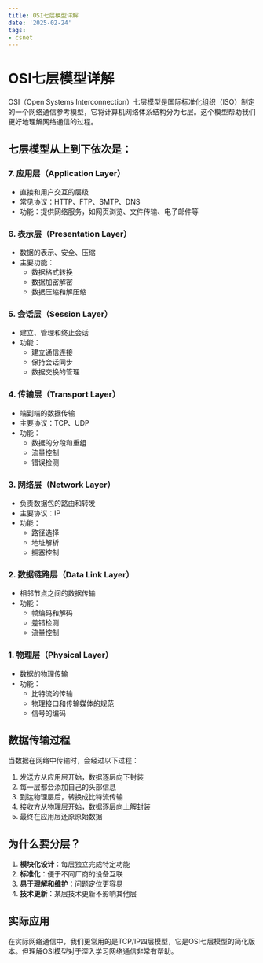 ```yaml
---
title: OSI七层模型详解
date: '2025-02-24'
tags:
- csnet
---
```


# OSI七层模型详解

OSI（Open Systems Interconnection）七层模型是国际标准化组织（ISO）制定的一个网络通信参考模型，它将计算机网络体系结构分为七层。这个模型帮助我们更好地理解网络通信的过程。

## 七层模型从上到下依次是：

### 7. 应用层（Application Layer）
- 直接和用户交互的层级
- 常见协议：HTTP、FTP、SMTP、DNS
- 功能：提供网络服务，如网页浏览、文件传输、电子邮件等

### 6. 表示层（Presentation Layer）
- 数据的表示、安全、压缩
- 主要功能：
  - 数据格式转换
  - 数据加密解密
  - 数据压缩和解压缩

### 5. 会话层（Session Layer）
- 建立、管理和终止会话
- 功能：
  - 建立通信连接
  - 保持会话同步
  - 数据交换的管理

### 4. 传输层（Transport Layer）
- 端到端的数据传输
- 主要协议：TCP、UDP
- 功能：
  - 数据的分段和重组
  - 流量控制
  - 错误检测

### 3. 网络层（Network Layer）
- 负责数据包的路由和转发
- 主要协议：IP
- 功能：
  - 路径选择
  - 地址解析
  - 拥塞控制

### 2. 数据链路层（Data Link Layer）
- 相邻节点之间的数据传输
- 功能：
  - 帧编码和解码
  - 差错检测
  - 流量控制

### 1. 物理层（Physical Layer）
- 数据的物理传输
- 功能：
  - 比特流的传输
  - 物理接口和传输媒体的规范
  - 信号的编码

## 数据传输过程

当数据在网络中传输时，会经过以下过程：
1. 发送方从应用层开始，数据逐层向下封装
2. 每一层都会添加自己的头部信息
3. 到达物理层后，转换成比特流传输
4. 接收方从物理层开始，数据逐层向上解封装
5. 最终在应用层还原原始数据

## 为什么要分层？

1. **模块化设计**：每层独立完成特定功能
2. **标准化**：便于不同厂商的设备互联
3. **易于理解和维护**：问题定位更容易
4. **技术更新**：某层技术更新不影响其他层

## 实际应用

在实际网络通信中，我们更常用的是TCP/IP四层模型，它是OSI七层模型的简化版本。但理解OSI模型对于深入学习网络通信非常有帮助。
